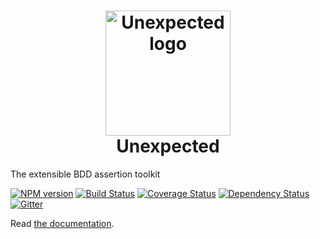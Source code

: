 <h1 align=center>
  <a href="http://unexpected.js.org/" title="Unexpected Documentation">
    <img alt="Unexpected logo" width="200" src="http://unexpected.js.org/static/bug-icon-black.svg">
  </a>
  <br>
  Unexpected
</h1>

The extensible BDD assertion toolkit

[![NPM version](https://badge.fury.io/js/unexpected.svg)](http://badge.fury.io/js/unexpected)
[![Build Status](https://travis-ci.org/unexpectedjs/unexpected.svg?branch=master)](https://travis-ci.org/unexpectedjs/unexpected)
[![Coverage Status](https://coveralls.io/repos/unexpectedjs/unexpected/badge.svg)](https://coveralls.io/r/unexpectedjs/unexpected)
[![Dependency Status](https://david-dm.org/unexpectedjs/unexpected.svg)](https://david-dm.org/unexpectedjs/unexpected)
[![Gitter](https://badges.gitter.im/Join%20Chat.svg)](https://gitter.im/unexpectedjs/unexpected?utm_source=badge&utm_medium=badge&utm_campaign=pr-badge)

Read [the documentation](http://unexpected.js.org/).
